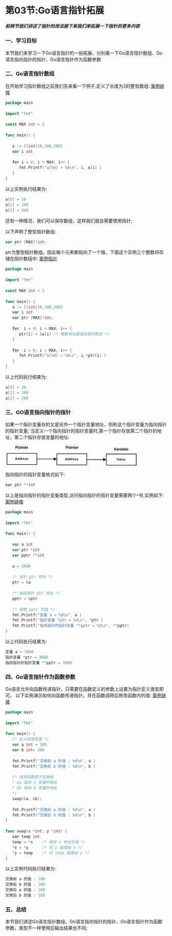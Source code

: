 # 第03节:Go语言指针拓展

##### 前两节我们讲述了指针的用法接下来我们来拓展一下指针的更多内容

### 一、学习目标

本节我们来学习一下Go语言指针的一些拓展，分别看一下Go语言指针数组、Go语言指向指针的指针、Go语言指针作为函数参数

### 二、Go语言指针数组

在开始学习指针数组之前我们先来看一下例子,定义了长度为3的整型数组:
[案例链接](https://github.com/Yan-Yan0129/Go-example/blob/master/%E7%AC%AC03%E8%8A%82%EF%BC%9AGo%E8%AF%AD%E8%A8%80%E6%8C%87%E9%92%88/%E7%AC%AC03%E8%8A%82%EF%BC%9AGo%E8%AF%AD%E8%A8%80%E6%8C%87%E9%92%88%E6%8B%93%E5%B1%95/demo01.md)
```go
package main

import "fmt"

const MAX int = 3

func main() {

   a := []int{10,100,200}
   var i int

   for i = 0; i < MAX; i++ {
      fmt.Printf("a[%d] = %d\n", i, a[i] )
   }
}
```

以上实例执行结果为:

```go
a[0] = 10
a[1] = 100
a[2] = 200
```

还有一种情况，我们可以保存数组，这样我们就会需要使用指针;

以下声明了整型指针数组:

```go
var ptr [MAX]*int;
```

ptr为整型指针数组。因此每个元素都指向了一个值，下面这个实例三个整数将存储在指针数组中:
[案例指针](https://github.com/Yan-Yan0129/Go-example/blob/master/%E7%AC%AC03%E8%8A%82%EF%BC%9AGo%E8%AF%AD%E8%A8%80%E6%8C%87%E9%92%88/%E7%AC%AC03%E8%8A%82%EF%BC%9AGo%E8%AF%AD%E8%A8%80%E6%8C%87%E9%92%88%E6%8B%93%E5%B1%95/demo02.md)
```go
package main

import "fmt"

const MAX int = 3

func main() {
   a := []int{10,100,200}
   var i int
   var ptr [MAX]*int;

   for  i = 0; i < MAX; i++ {
      ptr[i] = &a[i] /* 整数地址赋值给指针数组 */
   }

   for  i = 0; i < MAX; i++ {
      fmt.Printf("a[%d] = %d\n", i,*ptr[i] )
   }
}
```

以上代码执行结果为:

```go
a[0] = 10
a[1] = 100
a[2] = 200
```

### 三、GO语言指向指针的指针

如果一个指针变量存的又是另外一个指针变量地址，则称这个指针变量为指向指针的指针变量;
当定义一个指向指针的指针变量时,第一个指针存放第二个指针的地址，第二个指针存放变量的地址:

![iamge](../images/0301_polnter.png)

指向指针的指针变量格式如下:

```go
var ptr **int
```

以上是指向指针的指针变量类型,访问指向指针的指针变量需要两个`*`号,实例如下:
[案例链接](https://github.com/Yan-Yan0129/Go-example/blob/master/%E7%AC%AC03%E8%8A%82%EF%BC%9AGo%E8%AF%AD%E8%A8%80%E6%8C%87%E9%92%88/%E7%AC%AC03%E8%8A%82%EF%BC%9AGo%E8%AF%AD%E8%A8%80%E6%8C%87%E9%92%88%E6%8B%93%E5%B1%95/demo03.md)
```go
package main

import "fmt"

func main() {

   var a int
   var ptr *int
   var pptr **int

   a = 3000

   /* 指针 ptr 地址 */
   ptr = &a

   /* 指向指针 ptr 地址 */
   pptr = &ptr

   /* 获取 pptr 的值 */
   fmt.Printf("变量 a = %d\n", a )
   fmt.Printf("指针变量 *ptr = %d\n", *ptr )
   fmt.Printf("指向指针的指针变量 **pptr = %d\n", **pptr)
}
```

以上代码执行结果为:

```go
变量 a = 3000
指针变量 *ptr = 3000
指向指针的指针变量 **pptr = 3000
```

### 四、Go语言指针作为函数参数

Go语言允许向函数传递指针，只需要在函数定义的参数上设置为指针定义类型即可。
以下实例演示如何向函数传递指针，并在函数调用后修改函数内的值:
[案例链接](https://github.com/Yan-Yan0129/Go-example/blob/master/%E7%AC%AC03%E8%8A%82%EF%BC%9AGo%E8%AF%AD%E8%A8%80%E6%8C%87%E9%92%88/%E7%AC%AC03%E8%8A%82%EF%BC%9AGo%E8%AF%AD%E8%A8%80%E6%8C%87%E9%92%88%E6%8B%93%E5%B1%95/demo04.md)
```go
package main

import "fmt"

func main() {
   /* 定义局部变量 */
   var a int = 100
   var b int= 200

   fmt.Printf("交换前 a 的值 : %d\n", a )
   fmt.Printf("交换前 b 的值 : %d\n", b )

   /* 调用函数用于交换值
   * &a 指向 a 变量的地址
   * &b 指向 b 变量的地址
   */
   swap(&a, &b);

   fmt.Printf("交换后 a 的值 : %d\n", a )
   fmt.Printf("交换后 b 的值 : %d\n", b )
}

func swap(x *int, y *int) {
   var temp int
   temp = *x    /* 保存 x 地址的值 */
   *x = *y      /* 将 y 赋值给 x */
   *y = temp    /* 将 temp 赋值给 y */
}
```

以上实例代码执行结果为:

```go
交换前 a 的值 : 100
交换前 b 的值 : 200
交换后 a 的值 : 200
交换后 b 的值 : 100
```

### 五、总结

本节我们讲述Go语言指针数组、Go语言指向指针的指针、Go语言指针作为函数参数，类型不一样使用后输出结果也不同;